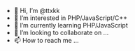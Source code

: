 - 👋 Hi, I’m @ttxkk
- 👀 I’m interested in PHP/JavaScript/C++
- 🌱 I’m currently learning PHP/JavaScript
- 💞️ I’m looking to collaborate on ...
- 📫 How to reach me ...

<!---
ttxkk/ttxkk is a ✨ special ✨ repository because its `README.md` (this file) appears on your GitHub profile.
You can click the Preview link to take a look at your changes.
--->
